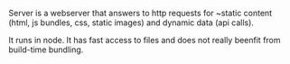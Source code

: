 
Server is a webserver that answers to http requests for ~static content (html, js bundles, css, static images) and dynamic data (api calls).

It runs in node.  It has fast access to files and does not really beenfit from build-time bundling.